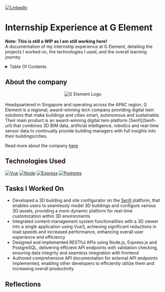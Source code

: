 [![LinkedIn][linkedin-shield]][linkedin-url]
# Internship Experience at G Element
**Note: This is still a WIP as I am still working here!**
<br>
A documentation of my internship experience at G Element, detailing the projects I worked on, the technologies I used, and the overall learning journey
<details>
  <summary>Table Of Contents</summary>
</details>

## About the company
<div align='center'>
  <img src='https://media.licdn.com/dms/image/C510BAQFD6MBQJv6hXQ/company-logo_200_200/0/1630609389310/g_element_pte_ltd_logo?e=1729123200&v=beta&t=9_jPr2U_SjA2ujkiXlxG84Y8VCra_r0hyoA_sZf9_qY' alt='G Element Logo' />
</div>
<br>
Headquartered in Singapore and operating across the APAC region, G Element is a regional, award-winning tech company providing digital twin solutions that make buildings and cities smart, autonomous and sustainable. Their main product is an award-winning digital twin platform [Senfi](Senfi-url) that combines 3D BIM data, artificial intelligence, robotics and real-time sensor data to continually provide building managers with full insights into their buildings/cities.

Read more about the company [here](GElement-url)

## Technologies Used

[![Vue][Vue.js]][Vue-url]
[![Node][Node.js]][Node-url]
[![Express][Express.js]][Express-url]
[![Postgres][Postgres]][Postgres-url]

## Tasks I Worked On
* Developed a 3D building and site configurator on the [Senfi](Senfi-url) platform, that enables users to seamlessly model 3D buildings and configure various 3D assets, providing a more dynamic platform for real-time customization within 3D environments
* Integrated content management system functionalities with a 3D viewer into a single application using Vue3, achieving significant reductions in load speeds and increased performance, enhancing overall user experience and efficiency
* Designed and implemented RESTful APIs using Node.js, Express.js and PostgreSQL, delivering efficient API endpoints with validation checking, ensuring data integrity and seamless integration with frontend
* Authored comprehensive API documentation for external API endpoints implemented, enabling other developers to efficiently utilize them and increasing overall productivity

## Reflections

<!-- MARKDOWN LINKS & IMAGES -->
[linkedin-shield]: https://img.shields.io/badge/LinkedIn-0077B5?style=for-the-badge&logo=linkedin&logoColor=white
[linkedin-url]: https://www.linkedin.com/in/mattisong
[GElement-logo]: https://media.licdn.com/dms/image/C510BAQFD6MBQJv6hXQ/company-logo_200_200/0/1630609389310/g_element_pte_ltd_logo?e=1729123200&v=beta&t=9_jPr2U_SjA2ujkiXlxG84Y8VCra_r0hyoA_sZf9_qY
[GElement-url]: https://www.gelement.com/company/our-profile/
[Senfi-url]: https://www.senfi.io/main/
[Node.js]: https://img.shields.io/badge/node.js-6DA55F?style=for-the-badge&logo=node.js&logoColor=white
[Node-url]: https://nodejs.org/en
[Vue.js]: https://img.shields.io/badge/Vue.js-35495E?style=for-the-badge&logo=vuedotjs&logoColor=4FC08D
[Vue-url]: https://vuejs.org/
[Express.js]: https://img.shields.io/badge/express.js-%23404d59.svg?style=for-the-badge&logo=express&logoColor=%2361DAFB
[Express-url]: https://expressjs.com/
[Postgres]: https://img.shields.io/badge/postgres-%23316192.svg?style=for-the-badge&logo=postgresql&logoColor=white
[Postgres-url]: https://www.postgresql.org/


